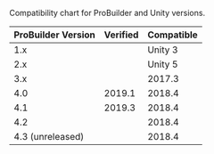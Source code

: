 Compatibility chart for ProBuilder and Unity versions.

| ProBuilder Version | Verified    | Compatible |
|--------------------|-------------|------------|
| 1.x                |             | Unity 3    |
| 2.x                |             | Unity 5    |
| 3.x                |             | 2017.3     |
| 4.0                |   2019.1    | 2018.4     |
| 4.1                |   2019.3    | 2018.4     |
| 4.2                |             | 2018.4     |
| 4.3 (unreleased)   |             | 2018.4     |